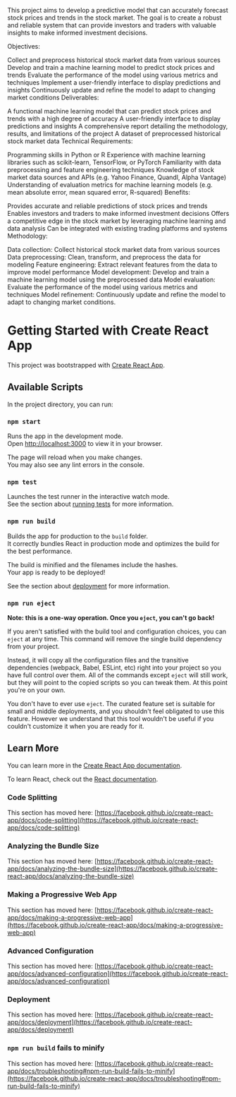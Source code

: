This project aims to develop a predictive model that can accurately forecast stock prices and trends in the stock market. The goal is to create a robust and reliable system that can provide investors and traders with valuable insights to make informed investment decisions.

Objectives:

Collect and preprocess historical stock market data from various sources
Develop and train a machine learning model to predict stock prices and trends
Evaluate the performance of the model using various metrics and techniques
Implement a user-friendly interface to display predictions and insights
Continuously update and refine the model to adapt to changing market conditions
Deliverables:

A functional machine learning model that can predict stock prices and trends with a high degree of accuracy
A user-friendly interface to display predictions and insights
A comprehensive report detailing the methodology, results, and limitations of the project
A dataset of preprocessed historical stock market data
Technical Requirements:

Programming skills in Python or R
Experience with machine learning libraries such as scikit-learn, TensorFlow, or PyTorch
Familiarity with data preprocessing and feature engineering techniques
Knowledge of stock market data sources and APIs (e.g. Yahoo Finance, Quandl, Alpha Vantage)
Understanding of evaluation metrics for machine learning models (e.g. mean absolute error, mean squared error, R-squared)
Benefits:

Provides accurate and reliable predictions of stock prices and trends
Enables investors and traders to make informed investment decisions
Offers a competitive edge in the stock market by leveraging machine learning and data analysis
Can be integrated with existing trading platforms and systems
Methodology:

Data collection: Collect historical stock market data from various sources
Data preprocessing: Clean, transform, and preprocess the data for modeling
Feature engineering: Extract relevant features from the data to improve model performance
Model development: Develop and train a machine learning model using the preprocessed data
Model evaluation: Evaluate the performance of the model using various metrics and techniques
Model refinement: Continuously update and refine the model to adapt to changing market conditions.


# Getting Started with Create React App

This project was bootstrapped with [Create React App](https://github.com/facebook/create-react-app).

## Available Scripts

In the project directory, you can run:

### `npm start`

Runs the app in the development mode.\
Open [http://localhost:3000](http://localhost:3000) to view it in your browser.

The page will reload when you make changes.\
You may also see any lint errors in the console.

### `npm test`

Launches the test runner in the interactive watch mode.\
See the section about [running tests](https://facebook.github.io/create-react-app/docs/running-tests) for more information.

### `npm run build`

Builds the app for production to the `build` folder.\
It correctly bundles React in production mode and optimizes the build for the best performance.

The build is minified and the filenames include the hashes.\
Your app is ready to be deployed!

See the section about [deployment](https://facebook.github.io/create-react-app/docs/deployment) for more information.

### `npm run eject`

**Note: this is a one-way operation. Once you `eject`, you can't go back!**

If you aren't satisfied with the build tool and configuration choices, you can `eject` at any time. This command will remove the single build dependency from your project.

Instead, it will copy all the configuration files and the transitive dependencies (webpack, Babel, ESLint, etc) right into your project so you have full control over them. All of the commands except `eject` will still work, but they will point to the copied scripts so you can tweak them. At this point you're on your own.

You don't have to ever use `eject`. The curated feature set is suitable for small and middle deployments, and you shouldn't feel obligated to use this feature. However we understand that this tool wouldn't be useful if you couldn't customize it when you are ready for it.

## Learn More

You can learn more in the [Create React App documentation](https://facebook.github.io/create-react-app/docs/getting-started).

To learn React, check out the [React documentation](https://reactjs.org/).

### Code Splitting

This section has moved here: [https://facebook.github.io/create-react-app/docs/code-splitting](https://facebook.github.io/create-react-app/docs/code-splitting)

### Analyzing the Bundle Size

This section has moved here: [https://facebook.github.io/create-react-app/docs/analyzing-the-bundle-size](https://facebook.github.io/create-react-app/docs/analyzing-the-bundle-size)

### Making a Progressive Web App

This section has moved here: [https://facebook.github.io/create-react-app/docs/making-a-progressive-web-app](https://facebook.github.io/create-react-app/docs/making-a-progressive-web-app)

### Advanced Configuration

This section has moved here: [https://facebook.github.io/create-react-app/docs/advanced-configuration](https://facebook.github.io/create-react-app/docs/advanced-configuration)

### Deployment

This section has moved here: [https://facebook.github.io/create-react-app/docs/deployment](https://facebook.github.io/create-react-app/docs/deployment)

### `npm run build` fails to minify

This section has moved here: [https://facebook.github.io/create-react-app/docs/troubleshooting#npm-run-build-fails-to-minify](https://facebook.github.io/create-react-app/docs/troubleshooting#npm-run-build-fails-to-minify)
